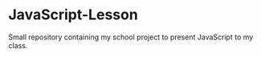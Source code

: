 # JavaScript-Lesson
Small repository containing my school project to present JavaScript to my class.
